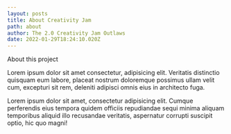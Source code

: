 ```yaml
---
layout: posts
title: About Creativity Jam
path: about
author: The 2.0 Creativity Jam Outlaws
date: 2022-01-29T18:24:10.020Z
---
```

About this project


Lorem ipsum dolor sit amet consectetur, adipisicing elit. Veritatis
distinctio quisquam eum labore, placeat nostrum doloremque possimus ullam
velit cum, excepturi sit rem, deleniti adipisci omnis eius in architecto
fuga.


Lorem ipsum dolor sit amet, consectetur adipisicing elit. Cumque perferendis
eius tempora quidem officiis repudiandae sequi minima aliquam temporibus
aliquid illo recusandae veritatis, aspernatur corrupti suscipit optio, hic
quo magni!